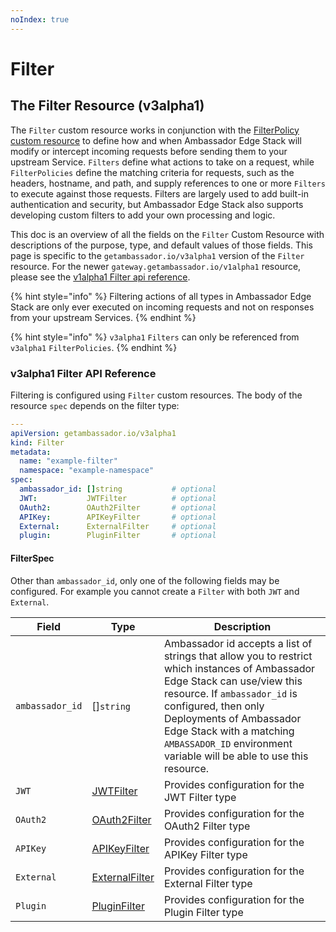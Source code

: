 ```yaml
---
noIndex: true
---
```


# Filter

## The Filter Resource (v3alpha1)

The `Filter` custom resource works in conjunction with the [FilterPolicy custom resource](../filterpolicy.md) to define how and when Ambassador Edge Stack will modify or intercept incoming requests before sending them to your upstream Service. `Filters` define what actions to take on a request, while `FilterPolicies` define the matching criteria for requests, such as the headers, hostname, and path, and supply references to one or more `Filters` to execute against those requests. Filters are largely used to add built-in authentication and security, but Ambassador Edge Stack also supports developing custom filters to add your own processing and logic.

This doc is an overview of all the fields on the `Filter` Custom Resource with descriptions of the purpose, type, and default values of those fields. This page is specific to the `getambassador.io/v3alpha1` version of the `Filter` resource. For the newer `gateway.getambassador.io/v1alpha1` resource, please see the [v1alpha1 Filter api reference](../../gateway.getambassador.io-v1alpha1/filter/).

{% hint style="info" %}
Filtering actions of all types in Ambassador Edge Stack are only ever executed on incoming requests and not on responses from your upstream Services.&#x20;
{% endhint %}

{% hint style="info" %}
`v3alpha1` `Filters` can only be referenced from `v3alpha1` `FilterPolicies`.
{% endhint %}

### v3alpha1 Filter API Reference

Filtering is configured using `Filter` custom resources. The body of the resource `spec` depends on the filter type:

```yaml
---
apiVersion: getambassador.io/v3alpha1
kind: Filter
metadata:
  name: "example-filter"
  namespace: "example-namespace"
spec:
  ambassador_id: []string           # optional
  JWT:           JWTFilter          # optional
  OAuth2:        OAuth2Filter       # optional
  APIKey:        APIKeyFilter       # optional
  External:      ExternalFilter     # optional
  plugin:        PluginFilter       # optional
```

#### FilterSpec

Other than `ambassador_id`, only one of the following fields may be configured. For example you cannot create a `Filter` with both `JWT` and `External`.

| **Field**       | **Type**                                      | **Description**                                                                                                                                                                                                                                                                                                  |
| --------------- | --------------------------------------------- | ---------------------------------------------------------------------------------------------------------------------------------------------------------------------------------------------------------------------------------------------------------------------------------------------------------------- |
| `ambassador_id` | \[]`string`                                   | Ambassador id accepts a list of strings that allow you to restrict which instances of Ambassador Edge Stack can use/view this resource. If `ambassador_id` is configured, then only Deployments of Ambassador Edge Stack with a matching `AMBASSADOR_ID` environment variable will be able to use this resource. |
| `JWT`           | [JWTFilter](the-jwt-filter-type.md)           | Provides configuration for the JWT Filter type                                                                                                                                                                                                                                                                   |
| `OAuth2`        | [OAuth2Filter](the-oauth2-filter-type.md)     | Provides configuration for the OAuth2 Filter type                                                                                                                                                                                                                                                                |
| `APIKey`        | [APIKeyFilter](the-apikey-filter-type.md)     | Provides configuration for the APIKey Filter type                                                                                                                                                                                                                                                                |
| `External`      | [ExternalFilter](the-external-filter-type.md) | Provides configuration for the External Filter type                                                                                                                                                                                                                                                              |
| `Plugin`        | [PluginFilter](the-plugin-filter-type.md)     | Provides configuration for the Plugin Filter type                                                                                                                                                                                                                                                                |

